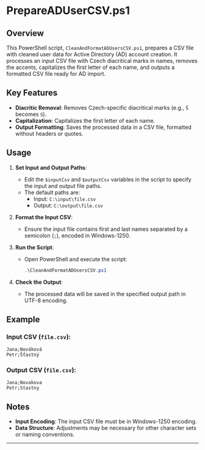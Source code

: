 # PrepareADUserCSV.ps1

## Overview

This PowerShell script, `CleanAndFormatADUsersCSV.ps1`, prepares a CSV file with cleaned user data for Active Directory (AD) account creation. It processes an input CSV file with Czech diacritical marks in names, removes the accents, capitalizes the first letter of each name, and outputs a formatted CSV file ready for AD import.

## Key Features

- **Diacritic Removal**: Removes Czech-specific diacritical marks (e.g., `Š` becomes `S`).
- **Capitalization**: Capitalizes the first letter of each name.
- **Output Formatting**: Saves the processed data in a CSV file, formatted without headers or quotes.

## Usage

1. **Set Input and Output Paths**:
   - Edit the `$inputCsv` and `$outputCsv` variables in the script to specify the input and output file paths.
   - The default paths are:
     - Input: `C:\input\file.csv`
     - Output: `C:\output\file.csv`

2. **Format the Input CSV**:
   - Ensure the input file contains first and last names separated by a semicolon (`;`), encoded in Windows-1250.

3. **Run the Script**:
   - Open PowerShell and execute the script:
     ```powershell
     .\CleanAndFormatADUsersCSV.ps1
     ```

4. **Check the Output**:
   - The processed data will be saved in the specified output path in UTF-8 encoding.

## Example

### Input CSV (`file.csv`):
```plaintext
Jana;Nováková
Petr;Šťastný
```

### Output CSV (`file.csv`):
```plaintext
Jana;Novakova
Petr;Stastny
```

## Notes

- **Input Encoding**: The input CSV file must be in Windows-1250 encoding.
- **Data Structure**: Adjustments may be necessary for other character sets or naming conventions.

---
